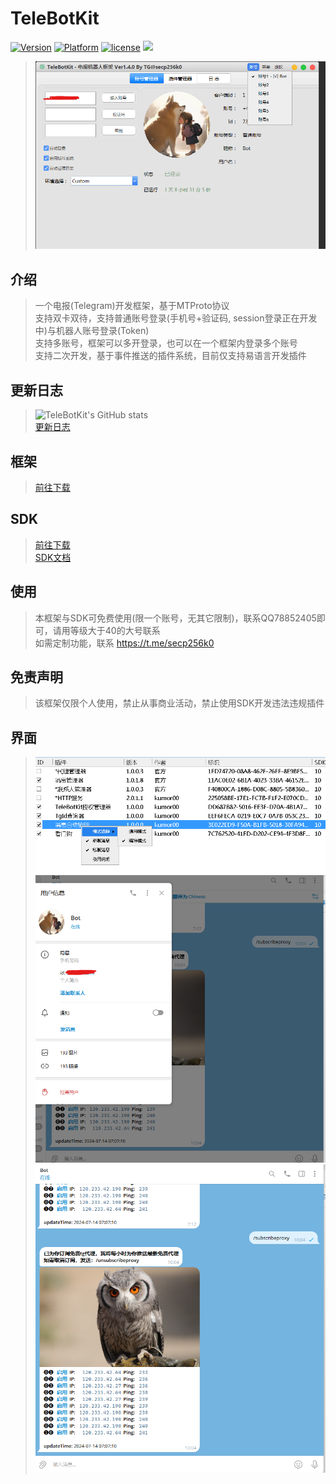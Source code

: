 # TeleBotKit
[![Version](https://img.shields.io/badge/%e7%89%88%e6%9c%ac-latest-brightgreen.svg)](https://github.com/TeleBotKit/TeleBotKit/releases)
[![Platform](https://img.shields.io/badge/%e5%b9%b3%e5%8f%b0-%20Windows%20-brightgreen.svg)](https://github.com/TeleBotKit/TeleBotKit)
[![license](https://img.shields.io/badge/%e6%8e%88%e6%9d%83-%20%e5%85%8d%e8%b4%b9%20%7c%20%e4%bb%98%e8%b4%b9%20-brightgreen.svg?style=flat)](https://github.com/TeleBotKit/TeleBotKit)
![](https://komarev.com/ghpvc/?username=TeleBotKit&style=flat)


> ![界面](src/1.png)   


## 介绍
> 一个电报(Telegram)开发框架，基于MTProto协议  
> 支持双卡双待，支持普通账号登录(手机号+验证码, session登录正在开发中)与机器人账号登录(Token)   
> 支持多账号，框架可以多开登录，也可以在一个框架内登录多个账号    
> 支持二次开发，基于事件推送的插件系统，目前仅支持易语言开发插件    
> 

## 更新日志
> ![TeleBotKit's GitHub stats](https://github-readme-stats.vercel.app/api?username=TeleBotKit)  
> [更新日志](/changelog.md)   

## 框架
> [前往下载](https://github.com/TeleBotKit/TeleBotKit/releases/latest)  

## SDK
> [前往下载](https://github.com/TeleBotKit/TeleBotKit/releases/tag/TeleBotKit-SDK)  
> [SDK文档](/SDK-DOC.md)  

## 使用
> 本框架与SDK可免费使用(限一个账号，无其它限制)，联系QQ78852405即可，请用等级大于40的大号联系    
> 如需定制功能，联系 https://t.me/secp256k0  
> 
> 

## 免责声明
> 该框架仅限个人使用，禁止从事商业活动，禁止使用SDK开发违法违规插件  
> 


## 界面
> ![插件](src/2.png)  
> ![插件](src/3.png)  
> ![插件](src/4.png)  